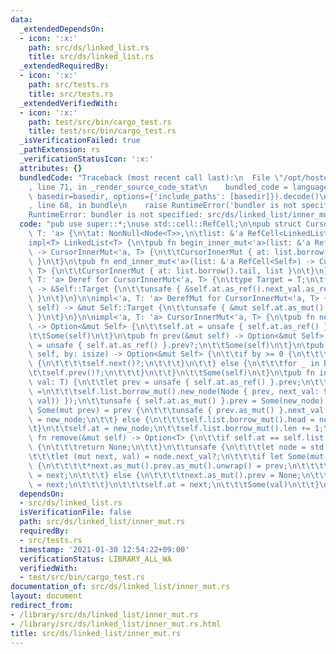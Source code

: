 ```yaml
---
data:
  _extendedDependsOn:
  - icon: ':x:'
    path: src/ds/linked_list.rs
    title: src/ds/linked_list.rs
  _extendedRequiredBy:
  - icon: ':x:'
    path: src/tests.rs
    title: src/tests.rs
  _extendedVerifiedWith:
  - icon: ':x:'
    path: test/src/bin/cargo_test.rs
    title: test/src/bin/cargo_test.rs
  _isVerificationFailed: true
  _pathExtension: rs
  _verificationStatusIcon: ':x:'
  attributes: {}
  bundledCode: "Traceback (most recent call last):\n  File \"/opt/hostedtoolcache/Python/3.9.1/x64/lib/python3.9/site-packages/onlinejudge_verify/documentation/build.py\"\
    , line 71, in _render_source_code_stat\n    bundled_code = language.bundle(stat.path,\
    \ basedir=basedir, options={'include_paths': [basedir]}).decode()\n  File \"/opt/hostedtoolcache/Python/3.9.1/x64/lib/python3.9/site-packages/onlinejudge_verify/languages/user_defined.py\"\
    , line 68, in bundle\n    raise RuntimeError('bundler is not specified: {}'.format(path.as_posix()))\n\
    RuntimeError: bundler is not specified: src/ds/linked_list/inner_mut.rs\n"
  code: "pub use super::*;\nuse std::cell::RefCell;\n\npub struct CursorInnerMut<'a,\
    \ T: 'a> {\n\tat: NonNull<Node<T>>,\n\tlist: &'a RefCell<LinkedList<T>>,\n}\n\n\
    impl<T> LinkedList<T> {\n\tpub fn begin_inner_mut<'a>(list: &'a RefCell<Self>)\
    \ -> CursorInnerMut<'a, T> {\n\t\tCursorInnerMut { at: list.borrow().head, list\
    \ }\n\t}\n\tpub fn end_inner_mut<'a>(list: &'a RefCell<Self>) -> CursorInnerMut<'a,\
    \ T> {\n\t\tCursorInnerMut { at: list.borrow().tail, list }\n\t}\n}\n\nimpl<'a,\
    \ T: 'a> Deref for CursorInnerMut<'a, T> {\n\ttype Target = T;\n\tfn deref(&self)\
    \ -> &Self::Target {\n\t\tunsafe { &self.at.as_ref().next_val.as_ref().unwrap().1\
    \ }\n\t}\n}\n\nimpl<'a, T: 'a> DerefMut for CursorInnerMut<'a, T> {\n\tfn deref_mut(&mut\
    \ self) -> &mut Self::Target {\n\t\tunsafe { &mut self.at.as_mut().next_val.as_mut().unwrap().1\
    \ }\n\t}\n}\n\nimpl<'a, T: 'a> CursorInnerMut<'a, T> {\n\tpub fn next(&mut self)\
    \ -> Option<&mut Self> {\n\t\tself.at = unsafe { self.at.as_ref() }.next_val.as_ref()?.0;\n\
    \t\tSome(self)\n\t}\n\tpub fn prev(&mut self) -> Option<&mut Self> {\n\t\tself.at\
    \ = unsafe { self.at.as_ref() }.prev?;\n\t\tSome(self)\n\t}\n\tpub fn advance(&mut\
    \ self, by: isize) -> Option<&mut Self> {\n\t\tif by >= 0 {\n\t\t\tfor _ in 0..by\
    \ {\n\t\t\t\tself.next()?;\n\t\t\t}\n\t\t} else {\n\t\t\tfor _ in by..0 {\n\t\t\
    \t\tself.prev()?;\n\t\t\t}\n\t\t}\n\t\tSome(self)\n\t}\n\tpub fn insert(&mut self,\
    \ val: T) {\n\t\tlet prev = unsafe { self.at.as_ref() }.prev;\n\t\tlet new_node\
    \ =\n\t\t\tself.list.borrow_mut().new_node(Node { prev, next_val: Some((self.at,\
    \ val)) });\n\t\tunsafe { self.at.as_mut() }.prev = Some(new_node);\n\t\tif let\
    \ Some(mut prev) = prev {\n\t\t\tunsafe { prev.as_mut() }.next_val.as_mut().unwrap().0\
    \ = new_node;\n\t\t} else {\n\t\t\tself.list.borrow_mut().head = new_node;\n\t\
    \t}\n\t\tself.at = new_node;\n\t\tself.list.borrow_mut().len += 1;\n\t}\n\tpub\
    \ fn remove(&mut self) -> Option<T> {\n\t\tif self.at == self.list.borrow_mut().tail\
    \ {\n\t\t\treturn None;\n\t\t}\n\t\tunsafe {\n\t\t\tlet node = std::ptr::read(self.at.as_ptr());\n\
    \t\t\tlet (mut next, val) = node.next_val?;\n\t\t\tif let Some(mut prev) = node.prev\
    \ {\n\t\t\t\t*next.as_mut().prev.as_mut().unwrap() = prev;\n\t\t\t\tprev.as_mut().next_val.as_mut().unwrap().0\
    \ = next;\n\t\t\t} else {\n\t\t\t\tnext.as_mut().prev = None;\n\t\t\t\tself.list.borrow_mut().head\
    \ = next;\n\t\t\t}\n\t\t\tself.at = next;\n\t\t\tSome(val)\n\t\t}\n\t}\n}\n"
  dependsOn:
  - src/ds/linked_list.rs
  isVerificationFile: false
  path: src/ds/linked_list/inner_mut.rs
  requiredBy:
  - src/tests.rs
  timestamp: '2021-01-30 12:54:22+09:00'
  verificationStatus: LIBRARY_ALL_WA
  verifiedWith:
  - test/src/bin/cargo_test.rs
documentation_of: src/ds/linked_list/inner_mut.rs
layout: document
redirect_from:
- /library/src/ds/linked_list/inner_mut.rs
- /library/src/ds/linked_list/inner_mut.rs.html
title: src/ds/linked_list/inner_mut.rs
---
```


